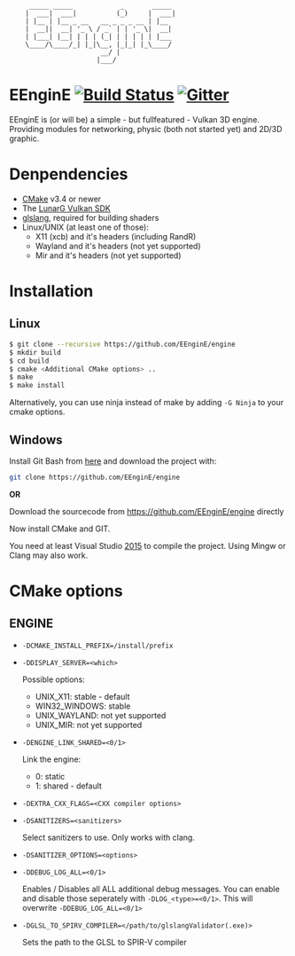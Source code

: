 ```
     _____ _____            _       _____
    |  ___|  ___|          (_)     |  ___|
    | |__ | |__ _ __   __ _ _ _ __ | |__
    |  __||  __| '_ \ / _` | | '_ \|  __|
    | |___| |__| | | | (_| | | | | | |___
    \____/\____/_| |_|\__, |_|_| |_\____/
                       __/ |
                      |___/
```

# EEnginE [![Build Status](https://travis-ci.org/EEnginE/engine.svg?branch=vulkan)](https://travis-ci.org/EEnginE/engine) [![Gitter](https://badges.gitter.im/Join%20Chat.svg)](https://gitter.im/EEnginE/engine?utm_source=badge&utm_medium=badge&utm_campaign=pr-badge&utm_content=badge)

EEnginE is (or will be) a simple - but fullfeatured - Vulkan 3D engine.
Providing modules for networking, physic (both not started yet) and 2D/3D graphic.

# Denpendencies

-   [CMake](http://www.cmake.org/) v3.4 or newer
-   The [LunarG Vulkan SDK](http://lunarg.com/vulkan-sdk/)
-   [glslang](https://github.com/KhronosGroup/glslang), required for building shaders
-   Linux/UNIX (at least one of those):
    -   X11 (xcb) and it's headers (including RandR)
    -   Wayland and it's headers (not yet supported)
    -   Mir and it's headers (not yet supported)

# Installation

## Linux

```sh
$ git clone --recursive https://github.com/EEnginE/engine
$ mkdir build
$ cd build
$ cmake <Additional CMake options> ..
$ make
$ make install
```

Alternatively, you can use ninja instead of make by adding `-G Ninja` to your cmake options.

## Windows

Install Git Bash from [here](http://git-scm.com/) and download the project with:

```sh
git clone https://github.com/EEnginE/engine
```

**OR**

Download the sourcecode from https://github.com/EEnginE/engine directly

Now install CMake and GIT.

You need at least Visual Studio [2015](https://www.visualstudio.com/en-us/downloads/visual-studio-2015-downloads-vs.aspx) to compile the project.
Using Mingw or Clang may also work.

# CMake options

## ENGINE

-   `-DCMAKE_INSTALL_PREFIX=/install/prefix`

-   `-DDISPLAY_SERVER=<which>`

    Possible options:
      - UNIX_X11: stable - default
      - WIN32_WINDOWS: stable
      - UNIX_WAYLAND: not yet supported
      - UNIX_MIR: not yet supported


-   `-DENGINE_LINK_SHARED=<0/1>`

    Link the engine:
      - 0: static
      - 1: shared - default


-   `-DEXTRA_CXX_FLAGS=<CXX compiler options>`

-   `-DSANITIZERS=<sanitizers>`

    Select sanitizers to use. Only works with clang.

-   `-DSANITIZER_OPTIONS=<options>`


-   `-DDEBUG_LOG_ALL=<0/1>`

    Enables / Disables all ALL additional debug messages. You can
    enable and disable those seperately with `-DLOG_<type>=<0/1>`.
    This will overwrite `-DDEBUG_LOG_ALL=<0/1>`

-   `-DGLSL_TO_SPIRV_COMPILER=</path/to/glslangValidator(.exe)>`

    Sets the path to the GLSL to SPIR-V compiler
